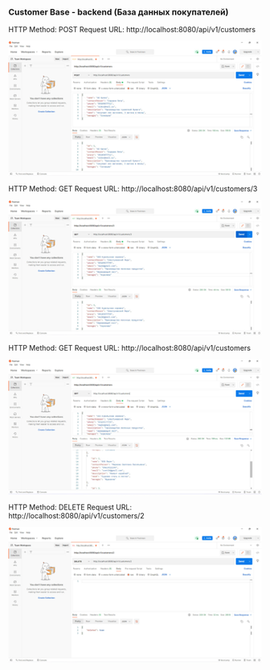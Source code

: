### **Customer Base - backend  (База данных покупателей)**

HTTP Method: POST 
Request URL: http://localhost:8080/api/v1/customers

![Post](https://github.com/titanmet/customerbase/blob/master/src/main/resources/static/img/post.jpg)


HTTP Method: GET 
Request URL: http://localhost:8080/api/v1/customers/3

![Post](https://github.com/titanmet/customerbase/blob/master/src/main/resources/static/img/get1.jpg)


HTTP Method: GET 
Request URL: http://localhost:8080/api/v1/customers

![Post](https://github.com/titanmet/customerbase/blob/master/src/main/resources/static/img/getall.jpg)


HTTP Method: DELETE 
Request URL: http://localhost:8080/api/v1/customers/2

![Post](https://github.com/titanmet/customerbase/blob/master/src/main/resources/static/img/delete.jpg)


